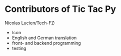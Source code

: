 # Contributors of Tic Tac Py
Nicolas Lucien/Tech-FZ:
- Icon
- English and German translation
- front- and backend programming
- testing
